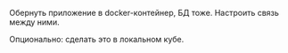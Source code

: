 
Обернуть приложение в docker-контейнер, БД тоже. Настроить связь между ними.

Опционально: сделать это в локальном кубе.